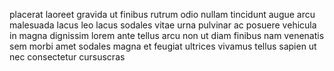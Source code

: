 placerat laoreet gravida ut finibus rutrum odio nullam tincidunt augue arcu
malesuada lacus leo lacus sodales vitae urna pulvinar ac posuere vehicula in
magna dignissim lorem ante tellus arcu non ut diam finibus nam venenatis sem
morbi amet sodales magna et feugiat ultrices vivamus tellus sapien ut nec
consectetur cursuscras